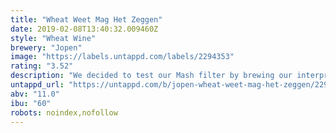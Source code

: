 ```yaml
---
title: "Wheat Weet Mag Het Zeggen"
date: 2019-02-08T13:40:32.009460Z
style: "Wheat Wine"
brewery: "Jopen"
image: "https://labels.untappd.com/labels/2294353"
rating: "3.52"
description: "We decided to test our Mash filter by brewing our interpretation of an Old English Wheat Wine. So we took Wheat malt and Crystal wheat malt and soem unmalted wheat and 2 English hops; Endeavour and Bullion. To top it of we added sage and daisy in the whirlpool and waited for magic to happen. Expect a big brew, with loads of wheat flavour, but also hoppiness and flowers. And it fun to play around with the possibilities that the brew house supplies us with."
untappd_url: "https://untappd.com/b/jopen-wheat-weet-mag-het-zeggen/2294353"
abv: "11.0"
ibu: "60"
robots: noindex,nofollow
---
```

